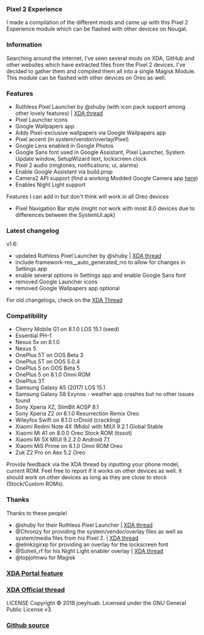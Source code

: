 ### Pixel 2 Experience
I made a compilation of the different mods and came up with this Pixel 2 Experience module which can be flashed with other devices on Nougat.

### Information
Searching around the internet, I've seen several mods on XDA, GitHub and other websites which have extracted files from the Pixel 2 devices. I've decided to gather them and compiled them all into a single Magisk Module. This module can be flashed with other devices on Oreo as well.

### Features
- Ruthless Pixel Launcher by @shuby (with icon pack support among other lovely features) | [XDA thread](https://forum.xda-developers.com/android/apps-games/app-ruthless-pixel-launcher-based-t3755903/)
- Pixel Launcher icons
- Google Wallpapers app
- Adds Pixel-exclusive wallpapers via Google Wallpapers app
- Pixel accent (in system/vendor/overlay/Pixel)
- Google Lens enabled in Google Photos
- Google Sans font used in Google Assistant, Pixel Launcher, System Update window, SetupWizard text, lockscreen clock
- Pixel 2 audio (ringtones, notifications, ui, alarms)
- Enable Google Assistant via build.prop
- Camera2 API support (find a working Modded Google Camera app [here](https://www.celsoazevedo.com/files/android/google-camera/))
- Enables Night Light support

Features I can add in but don't think will work in all Oreo devices

- Pixel Navigation Bar style (might not work with most 8.0 devices due to differences between the SystemUI.apk)

### Latest changelog
v1.6:
- updated Ruthless Pixel Launcher by @shuby | [XDA thread](https://forum.xda-developers.com/android/apps-games/app-ruthless-pixel-launcher-based-t3755903/post75963846)
- include framework-res__auto_generated_rro to allow for changes in Settings app
- enable several options in Settings app and enable Google Sans font
- removed Google Launcher icons
- removed Google Wallpapers app optional

For old changelogs, check on the [XDA Thread](https://forum.xda-developers.com/apps/magisk/module-pixel-2-experience-t3757137/)

### Compatibility
- Cherry Mobile G1 on 8.1.0 LOS 15.1 (seed)
- Essential PH-1
- Nexus 5x on 8.1.0
- Nexus 5
- OnePlus 5T on OOS Beta 3
- OnePlus 5T on OOS 5.0.4
- OnePlus 5 on OOS Beta 5
- OnePlus 5 on 8.1.0 Omni ROM
- OnePlus 3T
- Samsung Galaxy A5 (2017) LOS 15.1
- Samsung Galaxy S8 Exynos - weather app crashes but no other issues found
- Sony Xperia XZ, SlimBit AOSP 8.1
- Sony Xperia Z2 on 8.1.0 Resurrection Remix Oreo
- Wileyfox Swift on 8.1.0 crDroid (crackling)
- Xiaomi Redmi Note 4X (Mido) with MIUI 9.2.1 Global Stable
- Xiaomi Mi A1 on 8.0.0 Oreo Stock ROM (tissot)
- Xiaomi Mi 5X MIUI 9.2.2.0 Android 7.1
- Xiaomi Mi5 Prime on 8.1.0 Omni ROM Oreo
- Zuk Z2 Pro on Aex 5.2 Oreo

Provide feedback via the XDA thread by inputting your phone model, current ROM. Feel free to report if it works on other devices as well. It should work on other devices as long as they are close to stock (Stock/Custom ROMs).

### Thanks
Thanks to these people!
- @shuby for their Ruthless Pixel Launcher | [XDA thread](https://forum.xda-developers.com/android/apps-games/app-ruthless-pixel-launcher-based-t3755903/)
- @Chronzy for providing the system/vendor/overlay files as well as system/media files from his Pixel 2. | [XDA thread](https://forum.xda-developers.com/showpost.php?p=74267243&postcount=14) 
- @elmkzgirxp for providing an overlay for the lockscreen font
- @Soheil_rf for his Night Light enabler overlay | [XDA thread](https://forum.xda-developers.com/crossdevice-dev/sony-themes-apps/oreo-enable-night-light-tile-t3713021)
- @topjohnwu for Magisk

### [XDA Portal feature](https://www.xda-developers.com/pixel-2-experience-magisk-module/)
### [XDA Official thread](https://forum.xda-developers.com/apps/magisk/module-pixel-2-experience-t3757137/)

LICENSE
Copyright © 2018 joeyhuab. Licensed under the GNU General Public License v3.

### [Github source](https://github.com/joeyhuab/Pixel-2-Experience-Magisk/)
